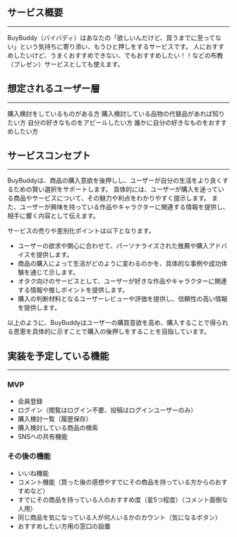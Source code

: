 ## サービス概要
---
BuyBuddy（バイバディ）はあなたの「欲しいんだけど、買うまでに至ってない」という気持ちに寄り添い、もうひと押しをするサービスです。
人におすすめしたいけど、うまくおすすめできない、でもおすすめしたい！！などの布教（プレゼン）サービスとしても使えます。

## 想定されるユーザー層
---
購入検討をしているものがある方
購入検討している品物の代替品があれば知りたい方
自分の好きなものをアピールしたい方
誰かに自分の好きなものをおすすめしたい方

## サービスコンセプト
---
BuyBuddyは、商品の購入意欲を後押しし、ユーザーが自分の生活をより良くするための賢い選択をサポートします。
具体的には、ユーザーが購入を迷っている商品やサービスについて、その魅力や利点をわかりやすく提示します。
また、ユーザーが興味を持っている作品やキャラクターに関連する情報を提供し、相手に響く内容として伝えます。

サービスの売りや差別化ポイントは以下となります。

- ユーザーの欲求や関心に合わせて、パーソナライズされた推薦や購入アドバイスを提供します。
- 商品の購入によって生活がどのように変わるのかを、具体的な事例や成功体験を通じて示します。
- オタク向けのサービスとして、ユーザーが好きな作品やキャラクターに関連する情報や推しポイントを提供します。
- 購入の判断材料となるユーザーレビューや評価を提供し、信頼性の高い情報を提供します。

以上のように、BuyBuddyはユーザーの購買意欲を高め、購入することで得られる恩恵を具体的に示すことで購入の後押しをすることを目指しています。


## 実装を予定している機能
---
### MVP
* 会員登録
* ログイン（閲覧はログイン不要、投稿はログインユーザーのみ）
* 購入検討一覧（履歴保存）
* 購入検討している商品の検索
* SNSへの共有機能

### その後の機能
* いいね機能
* コメント機能（買った後の感想やすでにその商品を持っている方からのおすすめなど）
* すでにその商品を持っている人のおすすめ度（星5つ程度）（コメント面倒な人用）
* 同じ商品を気になっている人が何人いるかのカウント（気になるボタン）
* おすすめしたい方用の窓口の設置
